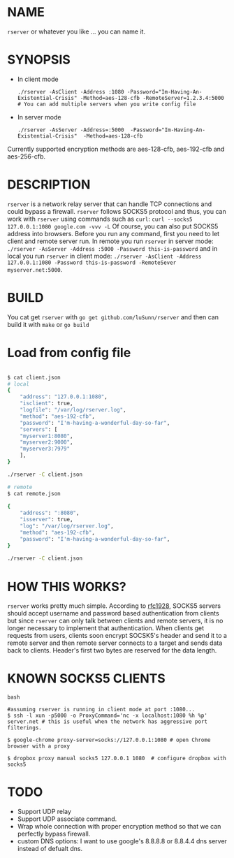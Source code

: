 # NAME
`rserver` or whatever you like ... you can name it.

# SYNOPSIS

 * In client mode
 
	 `./rserver -AsClient -Address :1080 -Password="Im-Having-An-Existential-Crisis" -Method=aes-128-cfb -RemoteServer=1.2.3.4:5000 # You can add multiple servers when you write config file`

	
 * In server mode
 
	 `./rserver -AsServer -Address=:5000  -Password="Im-Having-An-Existential-Crisis"  -Method=aes-128-cfb`
	 
 Currently supported encryption methods are aes-128-cfb, aes-192-cfb and aes-256-cfb.
 
# DESCRIPTION
`rserver` is a network relay server that can handle TCP connections and could bypass a firewall. `rserver` follows SOCKS5 protocol and thus, you can work with `rserver` using commands such as `curl`:
`curl --socks5 127.0.0.1:1080 google.com -vvv -L` Of course, you can also put SOCKS5 address into browsers.
Before you run any command, first you need to let client and remote server run. In remote you run `rserver` in server mode: `./rserver -AsServer -Address :5000 -Password this-is-password` and in local you run `rserver` in client mode: `./rserver -AsClient -Address 127.0.0.1:1080 -Password this-is-password -RemoteSever myserver.net:5000`.

# BUILD
You cat get `rserver` with `go get github.com/luSunn/rserver` and then can build it with `make` or `go build`

# Load from config file


``` bash

$ cat client.json
# local
{
   	"address": "127.0.0.1:1080",
    "isclient": true,
    "logfile": "/var/log/rserver.log",
	"method": "aes-192-cfb",
	"password": "I'm-having-a-wonderful-day-so-far",
	"servers": [
	"myserver1:8080",
	"myserver2:9000",
	"myserver3:7979"	
	],
}

./rserver -C client.json

# remote
$ cat remote.json 
	
{
	"address": ":8080",
	"isserver": true,
	"log": "/var/log/rserver.log",
	"method": "aes-192-cfb",
	"password": "I'm-having-a-wonderful-day-so-far",
}
	
./rserver -C client.json


```

# HOW THIS WORKS?
`rserver` works pretty much simple. According to [rfc1928](https://tools.ietf.org/html/rfc1928), SOCKS5 servers should accept username and password based authentication from clients but since `rserver` can only talk between clients and remote servers, it is no longer necessary to implement that authentication. When clients get requests from users, clients soon encrypt SOCSK5's header and send it to a remote server and then remote server connects to a target and sends data back to clients. Header's first two bytes are reserved for the data length.

# KNOWN SOCKS5 CLIENTS

    bash
	
	#assuming rserver is running in client mode at port :1080...
	$ ssh -l xun -p5000 -o ProxyCommand='nc -x localhost:1080 %h %p' server.net # this is useful when the network has aggressive port filterings.
	
	$ google-chrome proxy-server=socks://127.0.0.1:1080 # open Chrome browser with a proxy
	
	$ dropbox proxy manual socks5 127.0.0.1 1080  # configure dropbox with socks5
	
# TODO
 * Support UDP relay
 * Support UDP associate command.
 * Wrap whole connection with proper encryption method so that we can perfectly bypass firewall.
 * custom DNS options: I want to use google's 8.8.8.8 or 8.8.4.4 dns server instead of defualt dns.
